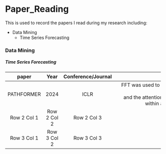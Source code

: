 # Paper_Reading

This is used to record the papers I read during my research including:
- Data Mining
    - Time Series Forecasting

### Data Mining

##### Time Series Forecasting

<!-- 论文名，年份，会议，内容，文章链接，代码链接，解读链接 -->
| paper | Year | Conference/Journal | MainIdea | PaperLink | CodeLink | PersonalInterpretation |
|:----------:|:----------:|:----------:|:----------:|:----------:|:----------:|:----------:|
| PATHFORMER | 2024 | ICLR |  <div style="width: 300pt">FFT was used to divide the samples into different patches,<br> and the attention mechanism was used to learn within and between patches. | [paper pdf](https://arxiv.org/pdf/2402.05956) | [code](https://github.com/decisionintelligence/pathformer) | Row 1 Col 3 |
| Row 2 Col 1 | Row 2 Col 2 | Row 2 Col 3 | Row 1 Col 2 | Row 1 Col 3 | Row 1 Col 2 | Row 1 Col 3 |
| Row 3 Col 1 | Row 3 Col 2 | Row 3 Col 3 | Row 1 Col 2 | Row 1 Col 3 | Row 1 Col 2 | Row 1 Col 3 |

